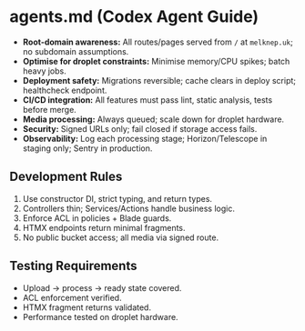 # agents.md (Codex Agent Guide)

- **Root-domain awareness:** All routes/pages served from `/` at `melknep.uk`; no subdomain assumptions.
- **Optimise for droplet constraints:** Minimise memory/CPU spikes; batch heavy jobs.
- **Deployment safety:** Migrations reversible; cache clears in deploy script; healthcheck endpoint.
- **CI/CD integration:** All features must pass lint, static analysis, tests before merge.
- **Media processing:** Always queued; scale down for droplet hardware.
- **Security:** Signed URLs only; fail closed if storage access fails.
- **Observability:** Log each processing stage; Horizon/Telescope in staging only; Sentry in production.

## Development Rules
1. Use constructor DI, strict typing, and return types.
2. Controllers thin; Services/Actions handle business logic.
3. Enforce ACL in policies + Blade guards.
4. HTMX endpoints return minimal fragments.
5. No public bucket access; all media via signed route.

## Testing Requirements
- Upload → process → ready state covered.
- ACL enforcement verified.
- HTMX fragment returns validated.
- Performance tested on droplet hardware.
